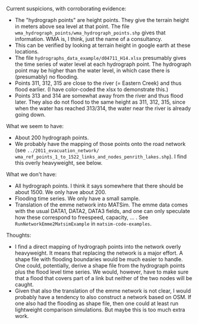 Current suspicions, with corroborating evidence:
* The "hydrograph points" are height points.  They give the terrain height in meters above sea level at that point.  The file `wma_hydrograph_points/wma_hydrograph_points.shp` gives that information.  WMA is, I think, just the name of a consultancy.
* This can be verified by looking at terrain height in google earth at these locations.
* The file `hydrographs_data_example/d04711_H14.xlsx` presumably gives the time series of water level at each hydrograph point.  The hydrograph point may be higher than the water level, in which case there is (presumably) no flooding.
* Points 311, 312, 315 are close to the river (= Eastern Creek) and thus flood earlier.  (I have color-coded the xlsx to demonstrate this.)
* Points 313 and 314 are somewhat away from the river and thus flood later.  They also do not flood to the same height as 311, 312, 315, since when the water has reached 313/314, the water near the river is already going down.

What we seem to have:
* About 200 hydrograph points.
* We probably have the mapping of those points onto the road network (see `../2011_evacuation_network/ wma_ref_points_1_to_1522_links_and_nodes_penrith_lakes.shp`). I find this overly heavyweight, see below.



What we don't have:
* All hydrograph points.  I think it says somewhere that there should be about 1500.  We only have about 200.
* Flooding time series.  We only have a small sample.
* Translation of the emme network into MATSim.  The emme data comes with the usual DATA1, DATA2, DATA3 fields, and one can only speculate how these correspond to freespeed, capacity, ... .  See `RunNetworkEmme2MatsimExample` in `matsim-code-examples`.

Thoughts:
* I find a direct mapping of hydrograph points into the network overly heavyweight.  It means that replacing the network is a major effort.  A shape file with flooding boundaries would be much easier to handle.  One could, potentially, derive a shape file from the hydrograph points plus the flood level time series.  We would, however, have to make sure that a flood that covers part of a link but neither of the two nodes will be caught.
* Given that also the translation of the emme network is not clear, I would probably have a tendency to also construct a network based on OSM.  If one also had the flooding as shape file, then one could at least run lightweight comparison simulations.  But maybe this is too much extra work.
